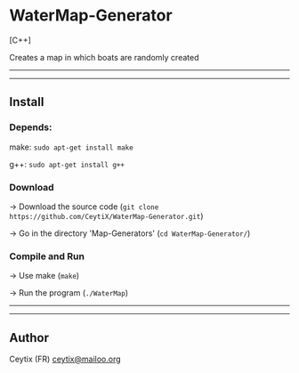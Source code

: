 # WaterMap-Generator
[C++]

Creates a map in which boats are randomly created

___

___

## Install

### Depends:

make: `sudo apt-get install make`

g++: `sudo apt-get install g++`

### Download

-> Download the source code (`git clone https://github.com/CeytiX/WaterMap-Generator.git`)

-> Go in the directory 'Map-Generators' (`cd WaterMap-Generator/`)

### Compile and Run

-> Use make (`make`)

-> Run the program (`./WaterMap`)

___

___

## Author

Ceytix (FR) <ceytix@mailoo.org>

